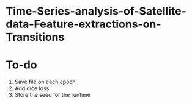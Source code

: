 # Time-Series-analysis-of-Satellite-data-Feature-extractions-on-Transitions

# To-do
1. Save file on each epoch
2. Add dice loss
3. Store the seed for the runtime
